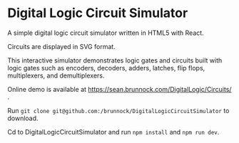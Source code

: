 # Digital Logic Circuit Simulator

A simple digital logic circuit simulator written in HTML5 with React.

Circuits are displayed in SVG format.

This interactive simulator demonstrates logic gates and circuits built with logic gates such as encoders, decoders, adders, latches, flip flops, multiplexers, and demultiplexers.

Online demo is available at https://sean.brunnock.com/DigitalLogic/Circuits/ .

Run `git clone git@github.com:/brunnock/DigitalLogicCircuitSimulator` to download.

Cd to DigitalLogicCircuitSimulator and run `npm install` and `npm run dev`.

